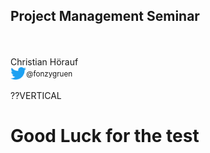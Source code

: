 ## Project Management Seminar
<br><br>
Christian H&ouml;rauf<br>
<img src="images/twitter.png" width="5%"><sup>@fonzygruen</sup>


??VERTICAL
# Good Luck for the test